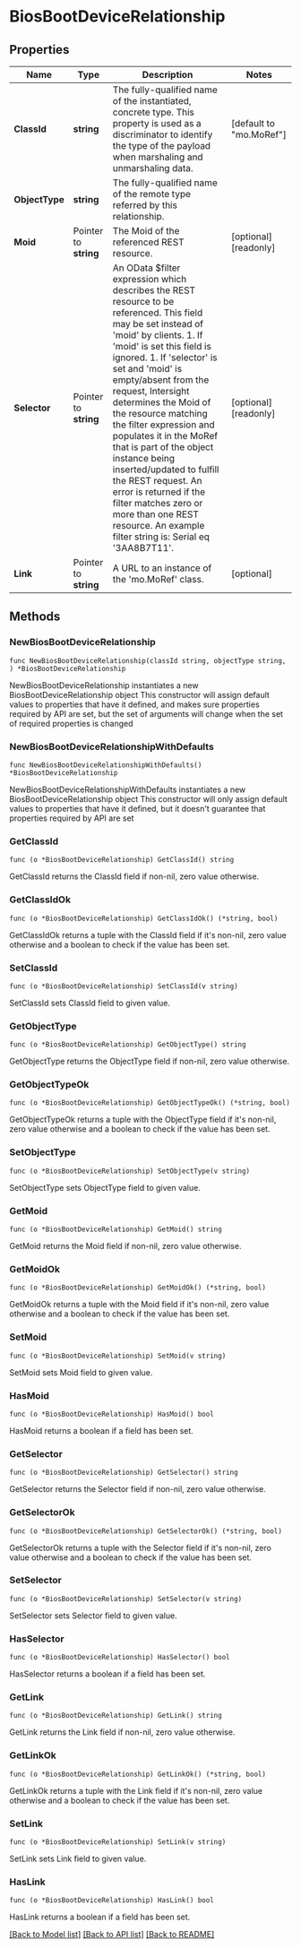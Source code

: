 # BiosBootDeviceRelationship

## Properties

Name | Type | Description | Notes
------------ | ------------- | ------------- | -------------
**ClassId** | **string** | The fully-qualified name of the instantiated, concrete type. This property is used as a discriminator to identify the type of the payload when marshaling and unmarshaling data. | [default to "mo.MoRef"]
**ObjectType** | **string** | The fully-qualified name of the remote type referred by this relationship. | 
**Moid** | Pointer to **string** | The Moid of the referenced REST resource. | [optional] [readonly] 
**Selector** | Pointer to **string** | An OData $filter expression which describes the REST resource to be referenced. This field may be set instead of &#39;moid&#39; by clients. 1. If &#39;moid&#39; is set this field is ignored. 1. If &#39;selector&#39; is set and &#39;moid&#39; is empty/absent from the request, Intersight determines the Moid of the resource matching the filter expression and populates it in the MoRef that is part of the object instance being inserted/updated to fulfill the REST request. An error is returned if the filter matches zero or more than one REST resource. An example filter string is: Serial eq &#39;3AA8B7T11&#39;. | [optional] [readonly] 
**Link** | Pointer to **string** | A URL to an instance of the &#39;mo.MoRef&#39; class. | [optional] 

## Methods

### NewBiosBootDeviceRelationship

`func NewBiosBootDeviceRelationship(classId string, objectType string, ) *BiosBootDeviceRelationship`

NewBiosBootDeviceRelationship instantiates a new BiosBootDeviceRelationship object
This constructor will assign default values to properties that have it defined,
and makes sure properties required by API are set, but the set of arguments
will change when the set of required properties is changed

### NewBiosBootDeviceRelationshipWithDefaults

`func NewBiosBootDeviceRelationshipWithDefaults() *BiosBootDeviceRelationship`

NewBiosBootDeviceRelationshipWithDefaults instantiates a new BiosBootDeviceRelationship object
This constructor will only assign default values to properties that have it defined,
but it doesn't guarantee that properties required by API are set

### GetClassId

`func (o *BiosBootDeviceRelationship) GetClassId() string`

GetClassId returns the ClassId field if non-nil, zero value otherwise.

### GetClassIdOk

`func (o *BiosBootDeviceRelationship) GetClassIdOk() (*string, bool)`

GetClassIdOk returns a tuple with the ClassId field if it's non-nil, zero value otherwise
and a boolean to check if the value has been set.

### SetClassId

`func (o *BiosBootDeviceRelationship) SetClassId(v string)`

SetClassId sets ClassId field to given value.


### GetObjectType

`func (o *BiosBootDeviceRelationship) GetObjectType() string`

GetObjectType returns the ObjectType field if non-nil, zero value otherwise.

### GetObjectTypeOk

`func (o *BiosBootDeviceRelationship) GetObjectTypeOk() (*string, bool)`

GetObjectTypeOk returns a tuple with the ObjectType field if it's non-nil, zero value otherwise
and a boolean to check if the value has been set.

### SetObjectType

`func (o *BiosBootDeviceRelationship) SetObjectType(v string)`

SetObjectType sets ObjectType field to given value.


### GetMoid

`func (o *BiosBootDeviceRelationship) GetMoid() string`

GetMoid returns the Moid field if non-nil, zero value otherwise.

### GetMoidOk

`func (o *BiosBootDeviceRelationship) GetMoidOk() (*string, bool)`

GetMoidOk returns a tuple with the Moid field if it's non-nil, zero value otherwise
and a boolean to check if the value has been set.

### SetMoid

`func (o *BiosBootDeviceRelationship) SetMoid(v string)`

SetMoid sets Moid field to given value.

### HasMoid

`func (o *BiosBootDeviceRelationship) HasMoid() bool`

HasMoid returns a boolean if a field has been set.

### GetSelector

`func (o *BiosBootDeviceRelationship) GetSelector() string`

GetSelector returns the Selector field if non-nil, zero value otherwise.

### GetSelectorOk

`func (o *BiosBootDeviceRelationship) GetSelectorOk() (*string, bool)`

GetSelectorOk returns a tuple with the Selector field if it's non-nil, zero value otherwise
and a boolean to check if the value has been set.

### SetSelector

`func (o *BiosBootDeviceRelationship) SetSelector(v string)`

SetSelector sets Selector field to given value.

### HasSelector

`func (o *BiosBootDeviceRelationship) HasSelector() bool`

HasSelector returns a boolean if a field has been set.

### GetLink

`func (o *BiosBootDeviceRelationship) GetLink() string`

GetLink returns the Link field if non-nil, zero value otherwise.

### GetLinkOk

`func (o *BiosBootDeviceRelationship) GetLinkOk() (*string, bool)`

GetLinkOk returns a tuple with the Link field if it's non-nil, zero value otherwise
and a boolean to check if the value has been set.

### SetLink

`func (o *BiosBootDeviceRelationship) SetLink(v string)`

SetLink sets Link field to given value.

### HasLink

`func (o *BiosBootDeviceRelationship) HasLink() bool`

HasLink returns a boolean if a field has been set.


[[Back to Model list]](../README.md#documentation-for-models) [[Back to API list]](../README.md#documentation-for-api-endpoints) [[Back to README]](../README.md)


